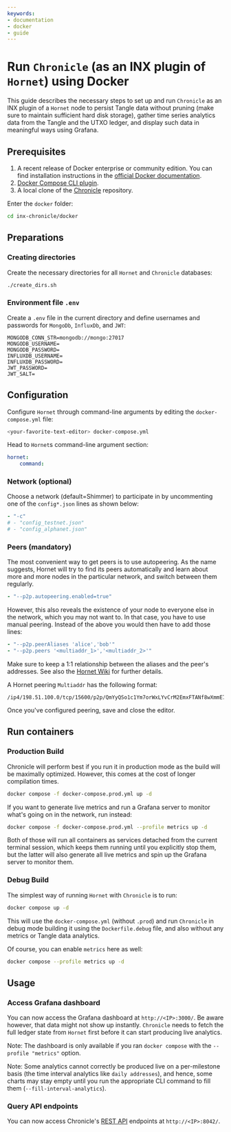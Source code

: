 ```yaml
---
keywords:
- documentation
- docker
- guide
---
```


# Run `Chronicle` (as an INX plugin of `Hornet`) using Docker

This guide describes the necessary steps to set up and run `Chronicle` as an INX plugin of a `Hornet` node to persist Tangle data without pruning (make sure to maintain sufficient hard disk storage), gather time series analytics data from the Tangle and the UTXO ledger, and display such data in meaningful ways using Grafana. 

## Prerequisites

1. A recent release of Docker enterprise or community edition. You can find installation instructions in the [official Docker documentation](https://docs.docker.com/engine/install/).
2. [Docker Compose CLI plugin](https://docs.docker.com/compose/install/compose-plugin/).
3. A local clone of the [Chronicle](https://github.com/iotaledger/inx-chronicle.git) repository.

Enter the `docker` folder:

```sh
cd inx-chronicle/docker
```

## Preparations 

### Creating directories
Create the necessary directories for all `Hornet` and `Chronicle` databases:

```sh
./create_dirs.sh
```

### Environment file `.env`

Create a `.env` file in the current directory and define usernames and passwords for `MongoDb`, `InfluxDb`, and `JWT`:

```
MONGODB_CONN_STR=mongodb://mongo:27017
MONGODB_USERNAME=
MONGODB_PASSWORD=
INFLUXDB_USERNAME=
INFLUXDB_PASSWORD=
JWT_PASSWORD=
JWT_SALT=
```

## Configuration

Configure `Hornet` through command-line arguments by editing the `docker-compose.yml` file:

```sh
<your-favorite-text-editor> docker-compose.yml
```

Head to `Hornet`s command-line argument section:

```yml
hornet:
    command:
```

### Network (optional) 

Choose a network (default=Shimmer) to participate in by uncommenting one of the `config*.json` lines as shown below:

```yml
- "-c"
# - "config_testnet.json"
# - "config_alphanet.json"
```
### Peers (mandatory)

The most convenient way to get peers is to use autopeering. As the name suggests, Hornet will try to find its peers automatically and learn about more and more nodes in the particular network, and switch between them regularly. 

```yml
- "--p2p.autopeering.enabled=true"
```
However, this also reveals the existence of your node to everyone else in the network, which you may not want to. In that case, you have to use manual peering. Instead of the above you would then have to add those lines:

```yml
- "--p2p.peerAliases 'alice','bob'"
- "--p2p.peers '<multiaddr_1>','<multiaddr_2>'"
```

Make sure to keep a 1:1 relationship between the aliases and the peer's addresses. See also the [Hornet Wiki](https://wiki.iota.org/hornet/references/configuration/) for further details.

 A Hornet peering `Multiaddr` has the following format:
```
/ip4/198.51.100.0/tcp/15600/p2p/QmYyQSo1c1Ym7orWxLYvCrM2EmxFTANf8wXmmE7DWjhx5N
```

Once you've configured peering, save and close the editor.

## Run containers

### Production Build

Chronicle will perform best if you run it in production mode as the build will be maximally optimized. However, this comes at the cost of longer compilation times.

```sh
docker compose -f docker-compose.prod.yml up -d
```

If you want to generate live metrics and run a Grafana server to monitor what's going on in the network, run instead:

```sh
docker compose -f docker-compose.prod.yml --profile metrics up -d
```

Both of those will run all containers as services detached from the current terminal session, which keeps them running until you explicitly stop them, but the latter will also generate all live metrics and spin up the Grafana server to monitor them.

### Debug Build

The simplest way of running `Hornet` with `Chronicle` is to run:

```sh
docker compose up -d
```

This will use the `docker-compose.yml` (without `.prod`) and run `Chronicle` in debug mode building it using the `Dockerfile.debug` file, and also without any metrics or Tangle data analytics.

Of course, you can enable `metrics` here as well:

```sh
docker compose --profile metrics up -d
```

## Usage

### Access Grafana dashboard

You can now access the Grafana dashboard at `http://<IP>:3000/`. Be aware however, that data might not show up instantly. `Chronicle` needs to fetch the full ledger state from `Hornet` first before it can start producing live analytics.

Note: The dashboard is only available if you ran `docker compose` with the `--profile "metrics"` option.

Note: Some analytics cannot correctly be produced live on a per-milestone basis (the time interval analytics like `daily addresses`), and hence, some charts may stay empty until you run the appropriate CLI command to fill them (`--fill-interval-analytics`).

### Query API endpoints

You can now access Chronicle's [REST API](../reference/api.md) endpoints at `http://<IP>:8042/`.



